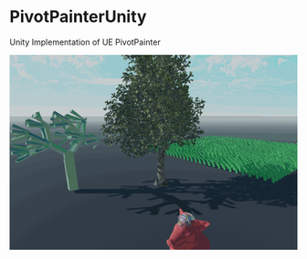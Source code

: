 # PivotPainterUnity

Unity Implementation of UE PivotPainter 

![](https://github.com/fancyzero/UnityPivotPainter/blob/main/Images/Demo.gif)

